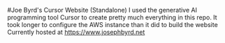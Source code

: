 #Joe Byrd's Cursor Website (Standalone)
I used the generative AI programming tool Cursor to create pretty much everything in this repo. 
It took longer to configure the AWS instance than it did to build the website
Currently hosted at https://www.josephbyrd.net
